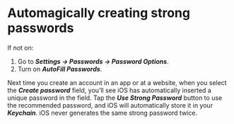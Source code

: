 # Automagically creating strong passwords

If not on:

1. Go to ***Settings -> Passwords -> Password Options***.
2. Turn on ***AutoFill Passwords***.

Next time you create an account in an app or at a website, when you select the ***Create password*** field, you’ll see iOS has automatically inserted a unique password in the field. Tap the ***Use Strong Password*** button to use the recommended password, and iOS will automatically store it in your ***Keychain***. iOS never generates the same strong password twice.